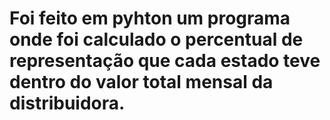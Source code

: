 # Foi feito em pyhton um programa onde foi calculado o percentual de representação que cada estado teve dentro do valor total mensal da distribuidora.  
